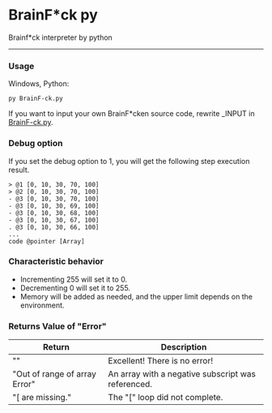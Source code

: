 # BrainF*ck py
Brainf*ck interpreter by python

---

### Usage

Windows, Python: 
```
py BrainF-ck.py
```
    
If you want to input your own BrainF*cken source code, rewrite _INPUT in [BrainF-ck.py](./BrainF-ck.py).  
  
### Debug option
If you set the debug option to 1, you will get the following step execution result.  
```
> @1 [0, 10, 30, 70, 100]
> @2 [0, 10, 30, 70, 100]
- @3 [0, 10, 30, 70, 100]
- @3 [0, 10, 30, 69, 100]
- @3 [0, 10, 30, 68, 100]
- @3 [0, 10, 30, 67, 100]
. @3 [0, 10, 30, 66, 100]
...
code @pointer [Array]
```
  
### Characteristic behavior
+ Incrementing 255 will set it to 0.
+ Decrementing 0 will set it to 255.
+ Memory will be added as needed, and the upper limit depends on the environment.

### Returns Value of "Error"
| Return | Description |
--- | ---
| "" | Excellent! There is no error! |
| "Out of range of array Error" | An array with a negative subscript was referenced. |
| "\[ are missing." | The "\[" loop did not complete. |

